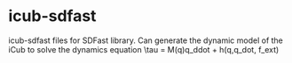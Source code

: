 # icub-sdfast
icub-sdfast files for SDFast library. Can generate the dynamic model of the iCub to solve the dynamics equation \tau = M(q)q_ddot + h(q,q_dot, f_ext)
